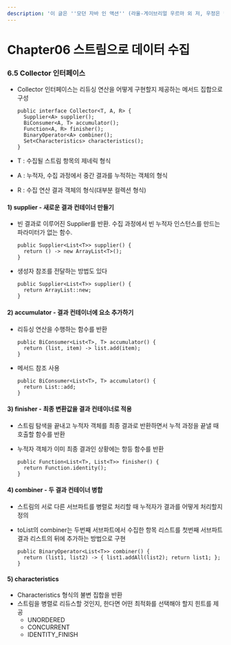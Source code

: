 ```yaml
---
description: '이 글은 ''모던 자바 인 액션'' (라울-게이브리얼 우르마 외 저, 우정은 번역)'' 책 내용을 정리한 글입니다.'
---
```


# Chapter06 스트림으로 데이터 수집

### 6.5 Collector 인터페이스

* Collector 인터페이스는 리듀싱 연산을 어떻게 구현할지 제공하는 메서드 집합으로 구성

  ```text
  public interface Collector<T, A, R> {
    Supplier<A> supplier();
    BiConsumer<A, T> accumulator();
    Function<A, R> finisher();
    BinaryOperator<A> combiner();
    Set<Characteristics> characteristics();
  }
  ```

* T : 수집될 스트림 항목의 제네릭 형식
* A : 누적자, 수집 과정에서 중간 결과를 누적하는 객체의 형식
* R : 수집 연산 결과 객체의 형식\(대부분 컬렉션 형식\)

#### 1\) supplier - 새로운 결과 컨테이너 만들기

* 빈 결과로 이루어진 Supplier를 반환. 수집 과정에서 빈 누적자 인스턴스를 만드는 파라미터가 없는 함수.

  ```text
  public Supplier<List<T>> supplier() {
    return () -> new ArrayList<T>();
  }
  ```

* 생성자 참조를 전달하는 방법도 있다

  ```text
  public Supplier<List<T>> supplier() {
    return ArrayList::new;
  }
  ```

#### 2\) accumulator - 결과 컨테이너에 요소 추가하기

* 리듀싱 연산을 수행하는 함수를 반환

  ```text
  public BiConsumer<List<T>, T> accumulator() {
    return (list, item) -> list.add(item);
  }
  ```

* 메서드 참조 사용

  ```text
  public BiConsumer<List<T>, T> accumulator() {
    return List::add;
  }
  ```

#### 3\) finisher - 최종 변환값을 결과 컨테이너로 적용

* 스트림 탐색을 끝내고 누적자 객체를 최종 결과로 반환하면서 누적 과정을 끝낼 때 호출할 함수를 반환
* 누적자 객체가 이미 최종 결과인 상황에는 항등 함수를 반환

  ```text
  public Function<List<T>, List<T>> finisher() {
    return Function.identity();
  }
  ```

#### 4\) combiner - 두 결과 컨테이너 병합

* 스트림의 서로 다른 서브파트를 병렬로 처리할 때 누적자가 결과를 어떻게 처리할지 정의
* toList의 combiner는 두번째 서브파트에서 수집한 항목 리스트를 첫번째 서브파트 결과 리스트의 뒤에 추가하는 방법으로 구현

  ```text
  public BinaryOperator<List<T>> combiner() {
    return (list1, list2) -> { list1.addAll(list2); return list1; };
  }
  ```

#### 5\) characteristics

* Characteristics 형식의 불변 집합을 반환
* 스트림을 병렬로 리듀스할 것인지, 한다면 어떤 최적화를 선택해야 할지 힌트를 제공
  * UNORDERED
  * CONCURRENT
  * IDENTITY\_FINISH

